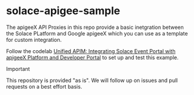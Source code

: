 # solace-apigee-sample

The apigeeX API Proxies in this repo provide a basic inetgration between the Solace PLatform and Google apigeeX which you can use as a template for custom integration.

Follow the codelab [Unified APIM: Integrating Solace Event Portal with apigeeX Platform and Developer Portal](https://codelabs.solace.dev/) to set up and test this example.

> [!IMPORTANT] 
> This repository is provided "as is". We will follow up on issues and pull requests on a best effort basis.